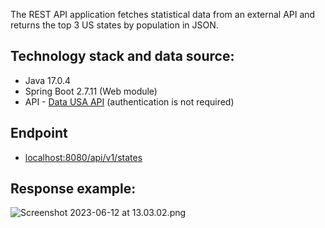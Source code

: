 

The REST API application fetches statistical data from an external API and returns the top 3 US states by population in JSON.

## Technology stack and data source:

* Java 17.0.4
* Spring Boot 2.7.11 (Web module)
* API - [Data USA API](https://datausa.io/about/api/) (authentication is not required)


## Endpoint


* [localhost:8080/api/v1/states](localhost:8080/api/v1/states)

## Response example:

![Screenshot 2023-06-12 at 13.03.02.png](..%2F..%2F..%2FScreenshot%202023-06-12%20at%2013.03.02.png)

